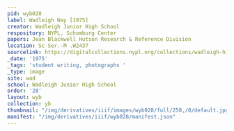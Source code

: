```yaml
---
pid: wyb028
label: Wadleigh Way [1975]
creator: Wadleigh Junior High School
respository: NYPL, Schomburg Center
papers: Jean Blackwell Hutson Research & Reference Division
location: Sc Ser.-M .W2437
sourcelink: https://digitalcollections.nypl.org/collections/wadleigh-high-school-yearbooks#/?tab=navigation
_date: '1975'
_tags: 'student writing, photographs '
_type: image
site: wad
school: Wadleigh Junior High School
order: '28'
layout: wyb
collection: yb
thumbnail: "/img/derivatives/iiif/images/wyb028/full/250,/0/default.jpg"
manifest: "/img/derivatives/iiif/wyb028/manifest.json"
---
```

